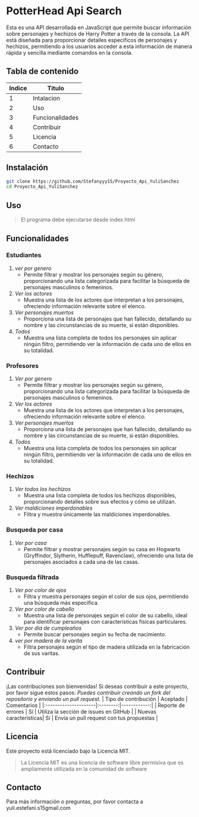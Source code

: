 # PotterHead Api Search

Esta es una API desarrollada en JavaScript que permite buscar información sobre personajes y hechizos de Harry Potter a través de la consola. La API está diseñada para proporcionar detalles específicos de personajes y hechizos, permitiendo a los usuarios acceder a esta información de manera rápida y sencilla mediante comandos en la consola.

## Tabla de contenido
|Indice|Titulo  |
|--|--|
|  1|Intalacion |
|  2|Uso|
|  3|Funcionalidades|
|  4|Contribuir  |
|  5|Licencia |
|  6|Contacto|
## Instalación
```bash
git clone https://github.com/Stefanyyy15/Proyecto_Api_YuliSanchez
cd Proyecto_Api_YuliSanchez
```
## Uso
>El programa debe ejecutarse desde index.html

## Funcionalidades

### Estudiantes
1. *ver por genero*
   - Permite filtrar y mostrar los personajes según su género, proporcionando una lista categorizada para facilitar la búsqueda de personajes masculinos o femeninos.
2. *Ver los actores*
   - Muestra una lista de los actores que interpretan a los personajes, ofreciendo información relevante sobre el elenco.
3. *Ver personajes muertos*
   - Proporciona una lista de personajes que han fallecido, detallando su nombre y las circunstancias de su muerte, si están disponibles.
4. *Todos*
   - Muestra una lista completa de todos los personajes sin aplicar ningún filtro, permitiendo ver la información de cada uno de ellos en su totalidad.

 
### Profesores
1. *Ver por genero*
   - Permite filtrar y mostrar los personajes según su género, proporcionando una lista categorizada para facilitar la búsqueda de personajes masculinos o femeninos.
2. *Ver los actores*
   - Muestra una lista de los actores que interpretan a los personajes, ofreciendo información relevante sobre el elenco.
3. *Ver personajes muertos*
   - Proporciona una lista de personajes que han fallecido, detallando su nombre y las circunstancias de su muerte, si están disponibles.
4. *Todos*
   - Muestra una lista completa de todos los personajes sin aplicar ningún filtro, permitiendo ver la información de cada uno de ellos en su totalidad.
 
### Hechizos
1. *Ver todos los hechizos*
   - Muestra una lista completa de todos los hechizos disponibles, proporcionando detalles sobre sus efectos y cómo se utilizan.
2. *Ver maldiciones imperdonables*
   - Filtra y muestra únicamente las maldiciones imperdonables.

### Busqueda por casa
1. *Ver por casa*
   - Permite filtrar y mostrar personajes según su casa en Hogwarts (Gryffindor, Slytherin, Hufflepuff, Ravenclaw), ofreciendo una lista de personajes asociados a cada una de las casas.

   
### Busqueda filtrada
1. *Ver por color de ojos*
   - Filtra y muestra personajes según el color de sus ojos, permitiendo una búsqueda más específica.
2. *Ver por color de cabello*
   - Muestra una lista de personajes según el color de su cabello, ideal para identificar personajes con características físicas particulares.
3. *Ver por dia de cumpleaños*
   - Permite buscar personajes según su fecha de nacimiento.
4. *ver por madera de la varita*
   - Filtra personajes según el tipo de madera utilizada en la fabricación de sus varitas.

## Contribuir

¡Las contribuciones son bienvenidas! Si deseas contribuir a este proyecto, por favor sigue estos pasos:
_Puedes contribuir creando un fork del repositorio y enviando un pull request._
   | Tipo de contribución | Aceptado | Comentarios |
   |:---------------------|:--------:|------------:|
   | Reporte de errores   | Sí       | Utiliza la sección de issues en GitHub |
   | Nuevas características| Sí      | Envía un pull request con tus propuestas |

## Licencia

Este proyecto está licenciado bajo la Licencia MIT. 
>La Licencia MIT es una licencia de software libre permisiva que es ampliamente utilizada en la comunidad de software
## Contacto

Para más información o preguntas, por favor contacta a yuli.estefani.s15gmail.com
